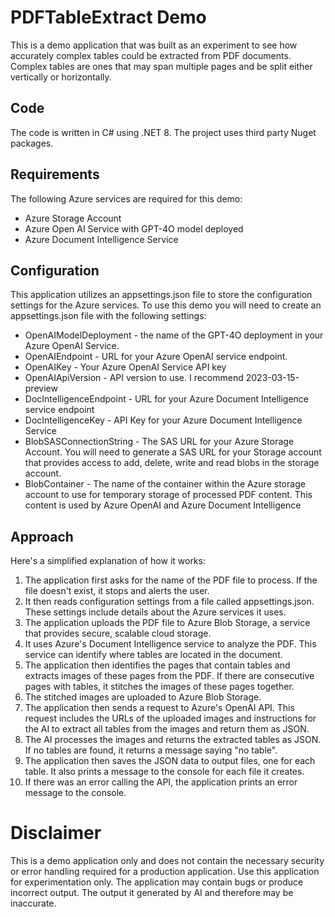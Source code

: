 # PDFTableExtract Demo
This is a demo application that was built as an experiment to see how accurately complex tables could be extracted from PDF documents. Complex tables are ones that may span multiple pages and be split either vertically or horizontally.

## Code
The code is written in C# using .NET 8.  The project uses third party Nuget packages.

## Requirements
The following Azure services are required for this demo:

- Azure Storage Account
- Azure Open AI Service with GPT-4O model deployed
- Azure Document Intelligence Service

## Configuration
This application utilizes an appsettings.json file to store the configuration settings for the Azure services. To use this demo you will need to create an appsettings.json file with the following settings:

- OpenAIModelDeployment - the name of the GPT-4O deployment in your Azure OpenAI Service.
- OpenAIEndpoint - URL for your Azure OpenAI service endpoint.
- OpenAIKey - Your Azure OpenAI Service API key
- OpenAIApiVersion - API version to use. I recommend 2023-03-15-preview
- DocIntelligenceEndpoint - URL for your Azure Document Intelligence service endpoint
- DocIntelligenceKey - API Key for your Azure Document Intelligence Service
- BlobSASConnectionString - The SAS URL for your Azure Storage Account. You will need to generate a SAS URL for your Storage account that provides access to add, delete, write and read blobs in the storage account.
- BlobContainer - The name of the container within the Azure storage account to use for temporary storage of processed PDF content. This content is used by Azure OpenAI and Azure Document Intelligence

## Approach
Here's a simplified explanation of how it works:
1. The application first asks for the name of the PDF file to process. If the file doesn't exist, it stops and alerts the user.
1.	It then reads configuration settings from a file called appsettings.json. These settings include details about the Azure services it uses.
1.	The application uploads the PDF file to Azure Blob Storage, a service that provides secure, scalable cloud storage.
1.	It uses Azure's Document Intelligence service to analyze the PDF. This service can identify where tables are located in the document.
1.	The application then identifies the pages that contain tables and extracts images of these pages from the PDF. If there are consecutive pages with tables, it stitches the images of these pages together.
1.	The stitched images are uploaded to Azure Blob Storage.
1.	The application then sends a request to Azure's OpenAI API. This request includes the URLs of the uploaded images and instructions for the AI to extract all tables from the images and return them as JSON.
1.	The AI processes the images and returns the extracted tables as JSON. If no tables are found, it returns a message saying "no table".
1.	The application then saves the JSON data to output files, one for each table. It also prints a message to the console for each file it creates.
1.	If there was an error calling the API, the application prints an error message to the console.

# Disclaimer
This is a demo application only and does not contain the necessary security or error handling required for a production application. Use this application for experimentation only. The application may contain bugs or produce incorrect output. The output it generated by AI and therefore may be inaccurate.